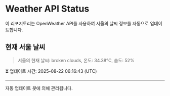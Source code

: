 
# Weather API Status

이 리포지토리는 OpenWeather API를 사용하여 서울의 날씨 정보를 자동으로 업데이트합니다.

## 현재 서울 날씨
> 서울의 현재 날씨: broken clouds, 온도: 34.38°C, 습도: 52%

⏳ 업데이트 시간: 2025-08-22 06:16:43 (UTC)

---
자동 업데이트 봇에 의해 관리됩니다.
